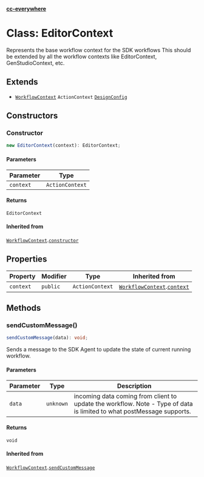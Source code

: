 [**cc-everywhere**](../../../../../../index.md)

<HorizontalLine />

# Class: EditorContext

Represents the base workflow context for the SDK workflows
This should be extended by all the workflow contexts like EditorContext, GenStudioContext, etc.

## Extends

- [`WorkflowContext`](../../../workflow-context/classes/workflow-context.md) `ActionContext` [`DesignConfig`](../../../../../../shared/src/types/editor/design-config-types/type-aliases/design-config.md)

## Constructors

### Constructor

```ts
new EditorContext(context): EditorContext;
```

#### Parameters

| Parameter | Type |
| ------ | ------ |
| `context` | `ActionContext` |

#### Returns

`EditorContext`

#### Inherited from

[`WorkflowContext`](../../../workflow-context/classes/workflow-context.md).[`constructor`](../../../workflow-context/classes/workflow-context.md#constructor)

## Properties

| Property | Modifier | Type | Inherited from |
| ------ | ------ | ------ | ------ |
| `context` | `public` | `ActionContext` | [`WorkflowContext`](../../../workflow-context/classes/workflow-context.md).[`context`](../../../workflow-context/classes/workflow-context.md#context) |

## Methods

### sendCustomMessage()

```ts
sendCustomMessage(data): void;
```

Sends a message to the SDK Agent to update the state of current running  workflow.

#### Parameters

| Parameter | Type | Description |
| ------ | ------ | ------ |
| `data` | `unknown` | incoming data coming from client to update the workflow. Note - Type of data is limited to what postMessage supports. |

#### Returns

`void`

#### Inherited from

[`WorkflowContext`](../../../workflow-context/classes/workflow-context.md).[`sendCustomMessage`](../../../workflow-context/classes/workflow-context.md#sendcustommessage)
